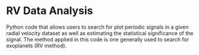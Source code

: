 # RV Data Analysis
Python code that allows users to search for plot periodic signals in a given radial velocity dataset as well as estimating the statistical significance of the signal. The method applied in this code is one generally used to search for exoplanets (RV method). 

